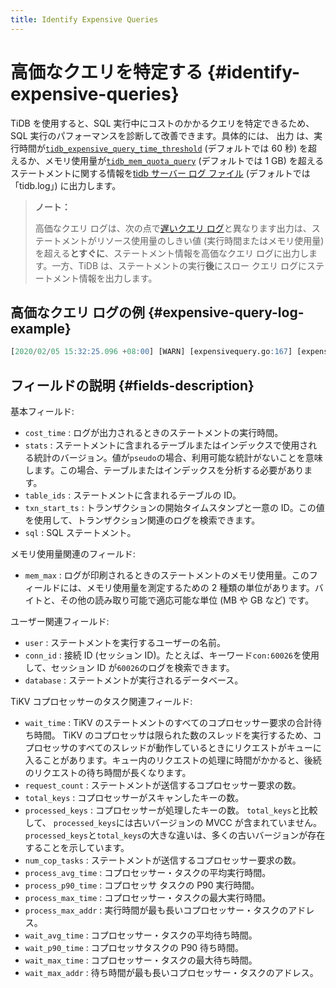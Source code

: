 ```yaml
---
title: Identify Expensive Queries
---
```


# 高価なクエリを特定する {#identify-expensive-queries}

TiDB を使用すると、SQL 実行中にコストのかかるクエリを特定できるため、SQL 実行のパフォーマンスを診断して改善できます。具体的には、 出力 は、実行時間が[`tidb_expensive_query_time_threshold`](/system-variables.md#tidb_expensive_query_time_threshold) (デフォルトでは 60 秒) を超えるか、メモリ使用量が[`tidb_mem_quota_query`](/system-variables.md#tidb_mem_quota_query) (デフォルトでは 1 GB) を超えるステートメントに関する情報を[tidb サーバー ログ ファイル](/tidb-configuration-file.md#logfile) (デフォルトでは「tidb.log」) に出力します。

> **ノート：**
>
> 高価なクエリ ログは、次の点で[遅いクエリ ログ](/identify-slow-queries.md)と異なります出力は、ステートメントがリソース使用量のしきい値 (実行時間またはメモリ使用量) を超える**とすぐに**、ステートメント情報を高価なクエリ ログに出力します。一方、TiDB は、ステートメントの実行<strong>後</strong>にスロー クエリ ログにステートメント情報を出力します。

## 高価なクエリ ログの例 {#expensive-query-log-example}

```sql
[2020/02/05 15:32:25.096 +08:00] [WARN] [expensivequery.go:167] [expensive_query] [cost_time=60.008338935s] [wait_time=0s] [request_count=1] [total_keys=70] [process_keys=65] [num_cop_tasks=1] [process_avg_time=0s] [process_p90_time=0s] [process_max_time=0s] [process_max_addr=10.0.1.9:20160] [wait_avg_time=0.002s] [wait_p90_time=0.002s] [wait_max_time=0.002s] [wait_max_addr=10.0.1.9:20160] [stats=t:pseudo] [conn_id=60026] [user=root] [database=test] [table_ids="[122]"] [txn_start_ts=414420273735139329] [mem_max="1035 Bytes (1.0107421875 KB)"] [sql="insert into t select sleep(1) from t"]
```

## フィールドの説明 {#fields-description}

基本フィールド:

-   `cost_time` : ログが出力されるときのステートメントの実行時間。
-   `stats` : ステートメントに含まれるテーブルまたはインデックスで使用される統計のバージョン。値が`pseudo`の場合、利用可能な統計がないことを意味します。この場合、テーブルまたはインデックスを分析する必要があります。
-   `table_ids` : ステートメントに含まれるテーブルの ID。
-   `txn_start_ts` : トランザクションの開始タイムスタンプと一意の ID。この値を使用して、トランザクション関連のログを検索できます。
-   `sql` : SQL ステートメント。

メモリ使用量関連のフィールド:

-   `mem_max` : ログが印刷されるときのステートメントのメモリ使用量。このフィールドには、メモリ使用量を測定するための 2 種類の単位があります。バイトと、その他の読み取り可能で適応可能な単位 (MB や GB など) です。

ユーザー関連フィールド:

-   `user` : ステートメントを実行するユーザーの名前。
-   `conn_id` : 接続 ID (セッション ID)。たとえば、キーワード`con:60026`を使用して、セッション ID が`60026`のログを検索できます。
-   `database` : ステートメントが実行されるデータベース。

TiKV コプロセッサーのタスク関連フィールド:

-   `wait_time` : TiKV のステートメントのすべてのコプロセッサー要求の合計待ち時間。 TiKV のコプロセッサは限られた数のスレッドを実行するため、コプロセッサのすべてのスレッドが動作しているときにリクエストがキューに入ることがあります。キュー内のリクエストの処理に時間がかかると、後続のリクエストの待ち時間が長くなります。
-   `request_count` : ステートメントが送信するコプロセッサー要求の数。
-   `total_keys` : コプロセッサーがスキャンしたキーの数。
-   `processed_keys` : コプロセッサーが処理したキーの数。 `total_keys`と比較して、 `processed_keys`には古いバージョンの MVCC が含まれていません。 `processed_keys`と`total_keys`の大きな違いは、多くの古いバージョンが存在することを示しています。
-   `num_cop_tasks` : ステートメントが送信するコプロセッサー要求の数。
-   `process_avg_time` : コプロセッサー・タスクの平均実行時間。
-   `process_p90_time` : コプロセッサ タスクの P90 実行時間。
-   `process_max_time` : コプロセッサー・タスクの最大実行時間。
-   `process_max_addr` : 実行時間が最も長いコプロセッサー・タスクのアドレス。
-   `wait_avg_time` : コプロセッサー・タスクの平均待ち時間。
-   `wait_p90_time` : コプロセッサタスクの P90 待ち時間。
-   `wait_max_time` : コプロセッサー・タスクの最大待ち時間。
-   `wait_max_addr` : 待ち時間が最も長いコプロセッサー・タスクのアドレス。
